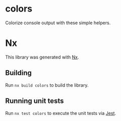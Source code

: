 # colors

Colorize console output with these simple helpers.

# Nx

This library was generated with [Nx](https://nx.dev).

## Building

Run `nx build colors` to build the library.

## Running unit tests

Run `nx test colors` to execute the unit tests via [Jest](https://jestjs.io).
